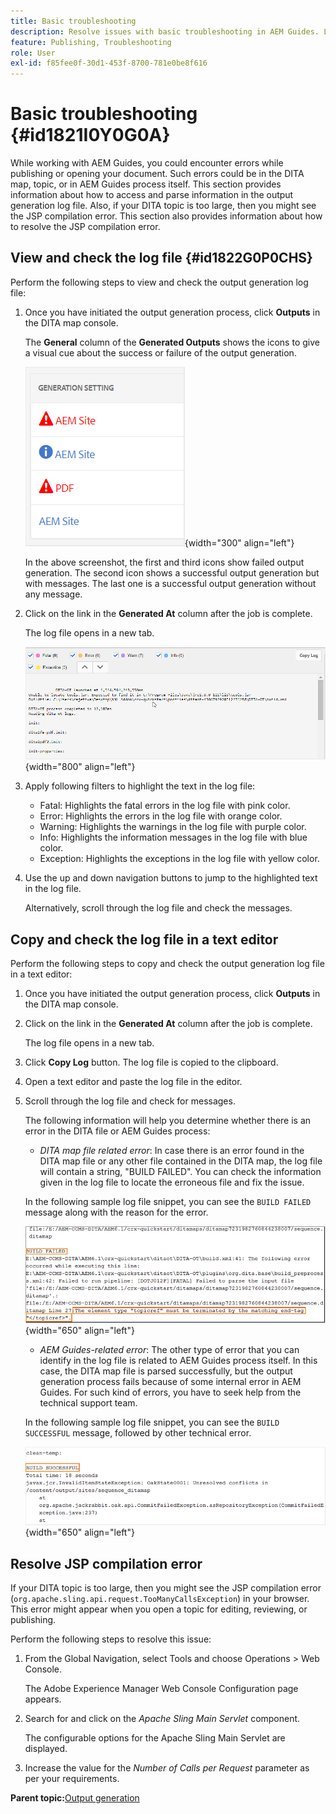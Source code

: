 ```yaml
---
title: Basic troubleshooting
description: Resolve issues with basic troubleshooting in AEM Guides. Learn to view, copy, and check the log file in a text editor and resolve JSP compilation errors.
feature: Publishing, Troubleshooting
role: User
exl-id: f85fee0f-30d1-453f-8700-781e0be8f616
---
```

# Basic troubleshooting {#id1821I0Y0G0A}

While working with AEM Guides, you could encounter errors while publishing or opening your document. Such errors could be in the DITA map, topic, or in AEM Guides process itself. This section provides information about how to access and parse information in the output generation log file. Also, if your DITA topic is too large, then you might see the JSP compilation error. This section also provides information about how to resolve the JSP compilation error.

## View and check the log file {#id1822G0P0CHS}

Perform the following steps to view and check the output generation log file:

1.  Once you have initiated the output generation process, click **Outputs** in the DITA map console.

    The **General** column of the **Generated Outputs** shows the icons to give a visual cue about the success or failure of the output generation.

    ![](images/output-general-settings.png){width="300" align="left"}

    In the above screenshot, the first and third icons show failed output generation. The second icon shows a successful output generation but with messages. The last one is a successful output generation without any message.

1.  Click on the link in the **Generated At** column after the job is complete.

    The log file opens in a new tab.

    ![](images/log-file.png){width="800" align="left"}

1.  Apply following filters to highlight the text in the log file:
    -   Fatal: Highlights the fatal errors in the log file with pink color.
    -   Error: Highlights the errors in the log file with orange color.
    -   Warning: Highlights the warnings in the log file with purple color.
    -   Info: Highlights the information messages in the log file with blue color.
    -   Exception: Highlights the exceptions in the log file with yellow color.
1.  Use the up and down navigation buttons to jump to the highlighted text in the log file.

    Alternatively, scroll through the log file and check the messages.


## Copy and check the log file in a text editor 

Perform the following steps to copy and check the output generation log file in a text editor:

1.  Once you have initiated the output generation process, click **Outputs** in the DITA map console.

1.  Click on the link in the **Generated At** column after the job is complete.

    The log file opens in a new tab.

1.  Click **Copy Log** button. The log file is copied to the clipboard.
1.  Open a text editor and paste the log file in the editor.

1.  Scroll through the log file and check for messages.

    The following information will help you determine whether there is an error in the DITA file or AEM Guides process:

    -   *DITA map file related error*: In case there is an error found in the DITA map file or any other file contained in the DITA map, the log file will contain a string, "BUILD FAILED". You can check the information given in the log file to locate the erroneous file and fix the issue.

    In the following sample log file snippet, you can see the `BUILD FAILED` message along with the reason for the error.

    ![](images/dita-error-in-log-file.png){width="650" align="left"}

    -   *AEM Guides-related error*: The other type of error that you can identify in the log file is related to AEM Guides process itself. In this case, the DITA map file is parsed successfully, but the output generation process fails because of some internal error in AEM Guides. For such kind of errors, you have to seek help from the technical support team.

    In the following sample log file snippet, you can see the `BUILD SUCCESSFUL` message, followed by other technical error.

    ![](images/process-error-in-log-file.png){width="650" align="left"}


## Resolve JSP compilation error 

If your DITA topic is too large, then you might see the JSP compilation error \(`org.apache.sling.api.request.TooManyCallsException`\) in your browser. This error might appear when you open a topic for editing, reviewing, or publishing.

Perform the following steps to resolve this issue:

1.  From the Global Navigation, select Tools and choose Operations \> Web Console.

    The Adobe Experience Manager Web Console Configuration page appears.

1.  Search for and click on the *Apache Sling Main Servlet* component.

    The configurable options for the Apache Sling Main Servlet are displayed.

1.  Increase the value for the *Number of Calls per Request* parameter as per your requirements.


**Parent topic:**[Output generation](generate-output.md)
